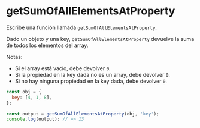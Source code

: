 # getSumOfAllElementsAtProperty

Escribe una función llamada `getSumOfAllElementsAtProperty`.

Dado un objeto y una key, `getSumOfAllElementsAtProperty` devuelve la suma de
todos los elementos del array.

Notas:

- Si el array está vacío, debe devolver `0`.
- Si la propiedad en la key dada no es un array, debe devolver `0`.
- Si no hay ninguna propiedad en la key dada, debe devolver `0`.

```js
const obj = {
  key: [4, 1, 8],
};

const output = getSumOfAllElementsAtProperty(obj, 'key');
console.log(output); // => 13
```
